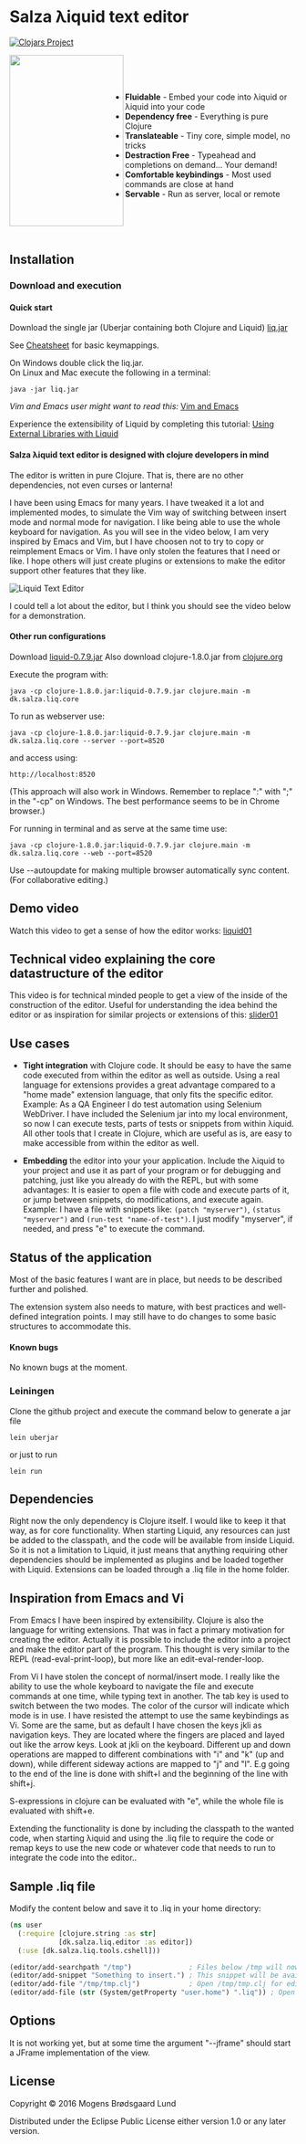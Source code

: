 # Salza &lambda;iquid text editor
[![Clojars Project](https://img.shields.io/clojars/v/mogenslund/liquid.svg)](https://clojars.org/mogenslund/liquid)

<img align="left" src="logo.png" width="200" height="300">
<br><br><br>

* <b>Fluidable</b>  -  Embed your code into &lambda;iquid or &lambda;iquid into your code   
* <b>Dependency free</b>  -  Everything is pure Clojure
* <b>Translateable</b>  -  Tiny core, simple model, no tricks
* <b>Destraction Free</b>  -  Typeahead and completions on demand... Your demand!
* <b>Comfortable keybindings</b>  -  Most used commands are close at hand
* <b>Servable</b>  -  Run as server, local or remote

<br><br><br>

## Installation

### Download and execution

#### Quick start
Download the single jar (Uberjar containing both Clojure and Liquid) [liq.jar](http://salza.dk/liq.jar)  

See [Cheatsheet](https://github.com/mogenslund/liquid/wiki/Cheat-Sheet) for basic keymappings.

On Windows double click the liq.jar.  
On Linux and Mac execute the following in a terminal:

    java -jar liq.jar

*Vim and Emacs user might want to read this:* [Vim and Emacs](https://github.com/mogenslund/liquid/wiki/Vim-And-Emacs)

Experience the extensibility of Liquid by completing this tutorial: [Using External Libraries with Liquid](https://github.com/mogenslund/liquid/wiki/Tutorial-External-Libraries)

#### Salza &lambda;iquid text editor is designed with clojure developers in mind

The editor is written in pure Clojure. That is, there are no other dependencies, not even curses or lanterna!

I have been using Emacs for many years. I have tweaked it a lot and implemented modes, to simulate the Vim way of switching between insert mode and normal mode for navigation. I like being able to use the whole keyboard for navigation. As you will see in the video below, I am very inspired by Emacs and Vim, but I have choosen not to try to copy or reimplement Emacs or Vim. I have only stolen the features that I need or like. I hope others will just create plugins or extensions to make the editor support other features that they like.

![Liquid Text Editor](liquid01.png)

I could tell a lot about the editor, but I think you should see the video below for a demonstration.



#### Other run configurations
Download [liquid-0.7.9.jar](https://github.com/mogenslund/liquid/releases/download/v0.7.9/liquid-0.7.9.jar)
Also download clojure-1.8.0.jar from [clojure.org](http://clojure.org/community/downloads)

Execute the program with:

    java -cp clojure-1.8.0.jar:liquid-0.7.9.jar clojure.main -m dk.salza.liq.core

To run as webserver use:

    java -cp clojure-1.8.0.jar:liquid-0.7.9.jar clojure.main -m dk.salza.liq.core --server --port=8520

and access using:

    http://localhost:8520

(This approach will also work in Windows. Remember to replace ":" with ";" in the "-cp" on Windows. The best performance seems to be in Chrome browser.)

For running in terminal and as serve at the same time use:

    java -cp clojure-1.8.0.jar:liquid-0.7.9.jar clojure.main -m dk.salza.liq.core --web --port=8520

Use --autoupdate for making multiple browser automatically sync content. (For collaborative editing.)

## Demo video
Watch this video to get a sense of how the editor works: [liquid01](https://drive.google.com/file/d/0B5Au3PxHCmgBM2MySHl4aUVWTEE/view?usp=sharing)

## Technical video explaining the core datastructure of the editor
This video is for technical minded people to get a view of the inside of the construction of the editor. Useful for understanding the idea behind the editor or as inspiration for similar projects or extensions of this: [slider01](https://drive.google.com/file/d/0B5Au3PxHCmgBNjJodzNjQ2w4c2M/view?usp=sharing)

## Use cases
 * <b>Tight integration</b> with Clojure code. It should be easy to have the same code executed from within the editor as well as outside. Using a real language for extensions provides a great advantage compared to a "home made" extension language, that only fits the specific editor.  
Example: As a QA Engineer I do test automation using Selenium WebDriver. I have included the Selenium jar into my local environment, so now I can execute tests, parts of tests or snippets from within &lambda;iquid.  
All other tools that I create in Clojure, which are useful as is, are easy to make accessible from within the editor as well.

 * <b>Embedding</b> the editor into your your application. Include the &lambda;iquid to your project and use it as part of your program or for debugging and patching, just like you already do with the REPL, but with some advantages: It is easier to open a file with code and execute parts of it, or jump between snippets, do modifications, and execute again.  
Example: I have a file with snippets like: `(patch "myserver")`, `(status "myserver")` and `(run-test "name-of-test")`. I just modify "myserver", if needed, and press "e" to execute the command.

## Status of the application
Most of the basic features I want are in place, but needs to be described further and polished.

The extension system also needs to mature, with best practices and well-defined integration points. I may still have to do changes to some basic structures to accommodate this.

#### Known bugs
No known bugs at the moment.

### Leiningen
Clone the github project and execute the command below to generate a jar file

    lein uberjar

or just to run

    lein run

## Dependencies
Right now the only dependency is Clojure itself. I would like to keep it that way, as for core functionality. When starting Liquid, any resources can just be added to the classpath, and the code will be available from inside Liquid. So it is not a limitation to Liquid, it just means that anything requiring other dependencies should be implemented as plugins and be loaded together with Liquid. Extensions can be loaded through a .liq file in the home folder.

## Inspiration from Emacs and Vi
From Emacs I have been inspired by extensibility. Clojure is also the language for writing extensions. That was in fact a primary motivation for creating the editor. Actually it is possible to include the editor into a project and make the editor part of the program. This thought is very similar to the REPL (read-eval-print-loop), but more like an edit-eval-render-loop.

From Vi I have stolen the concept of normal/insert mode. I really like the ability to use the whole keyboard to navigate the file and execute commands at one time, while typing text in another. The tab key is used to switch between the two modes. The color of the cursor will indicate which mode is in use. I have resisted the attempt to use the same keybindings as Vi. Some are the same, but as default I have chosen the keys jkli as navigation keys. They are located where the fingers are placed and layed out like the arrow keys. Look at jkli on the keyboard. Different up and down operations are mapped to different combinations with "i" and "k" (up and down), while different sideway actions are mapped to "j" and "l". E.g going to the end of the line is done with shift+l and the beginning of the line with shift+j.

S-expressions in clojure can be evaluated with "e", while the whole file is evaluated with shift+e.

Extending the functionality is done by including the classpath to the wanted code, when starting &lambda;iquid and using the .liq file to require the code or remap keys to use the new code or whatever code that needs to run to integrate the code into the editor..

## Sample .liq file
Modify the content below and save it to .liq in your home directory:

```clojure
(ns user
  (:require [clojure.string :as str]
            [dk.salza.liq.editor :as editor])
  (:use [dk.salza.liq.tools.cshell]))

(editor/add-searchpath "/tmp")              ; Files below /tmp will now be chooseable from the Ctrl+Space chooser
(editor/add-snippet "Something to insert.") ; This snippet will be available from the Ctrl+Space chooser
(editor/add-file "/tmp/tmp.clj")            ; Open /tmp/tmp.clj for editing
(editor/add-file (str (System/getProperty "user.home") ".liq")) ; Open .liq file for editing
```

## Options
It is not working yet, but at some time the argument "--jframe" should start a JFrame implementation of the view.

## License
Copyright &copy; 2016 Mogens Br&oslash;dsgaard Lund

Distributed under the Eclipse Public License either version 1.0 or any later version.